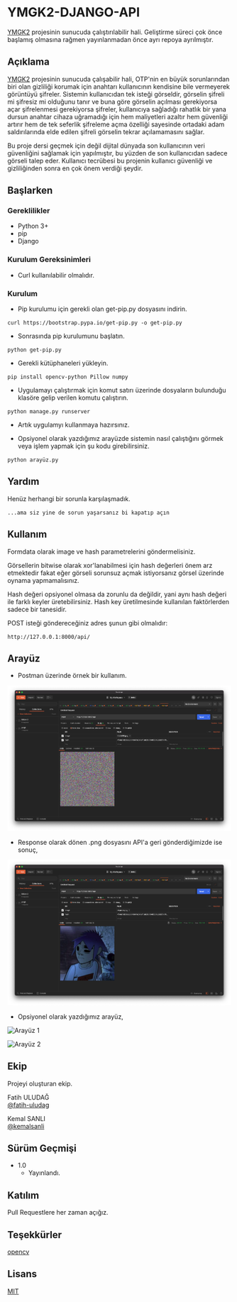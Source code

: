 # YMGK2-DJANGO-API

[YMGK2](https://github.com/kemalsanli/YMGK2) projesinin sunucuda çalıştırılabilir hali.
Geliştirme süreci çok önce başlamış olmasına rağmen yayınlanmadan önce ayrı repoya ayrılmıştır.

## Açıklama

[YMGK2](https://github.com/kemalsanli/YMGK2) projesinin sunucuda çalışabilir hali, OTP'nin en büyük sorunlarından biri olan gizliliği korumak için anahtarı kullanıcının kendisine bile vermeyerek görüntüyü şifreler. Sistemin kullanıcıdan tek isteği görseldir, görselin şifreli mi şifresiz mi olduğunu tanır ve buna göre görselin açılması gerekiyorsa açar şifrelenmesi gerekiyorsa şifreler, kullanıcıya sağladığı rahatlık bir yana dursun anahtar cihaza uğramadığı için hem maliyetleri azaltır hem güvenliği artırır hem de tek seferlik şifreleme açma özelliği sayesinde ortadaki adam saldırılarında elde edilen şifreli görselin tekrar açılamamasını sağlar. 

Bu proje dersi geçmek için değil dijital dünyada son kullanıcının veri güvenliğini sağlamak için yapılmıştır, bu yüzden de son kullanıcıdan sadece görseli talep eder. Kullanıcı tecrübesi bu projenin kullanıcı güvenliği ve gizliliğinden sonra en çok önem verdiği şeydir.

## Başlarken

### Gereklilikler

* Python 3+
* pip
* Django


### Kurulum Gereksinimleri

* Curl kullanılabilir olmalıdır.

### Kurulum

* Pip kurulumu için gerekli olan get-pip.py dosyasını indirin.

```
curl https://bootstrap.pypa.io/get-pip.py -o get-pip.py
```
* Sonrasında pip kurulumunu başlatın. 

```
python get-pip.py
```
* Gerekli kütüphaneleri yükleyin. 

```
pip install opencv-python Pillow numpy
```

* Uygulamayı çalıştırmak için komut satırı üzerinde dosyaların bulunduğu klasöre gelip verilen komutu çalıştırın. 

```
python manage.py runserver
```
* Artık uygulamyı kullanmaya hazırsınız. 

* Opsiyonel olarak yazdığımız arayüzde sistemin nasıl çalıştığını görmek veya işlem yapmak için şu kodu girebilirsiniz.

```
python arayüz.py
```

## Yardım

Henüz herhangi bir sorunla karşılaşmadık.
```
...ama siz yine de sorun yaşarsanız bi kapatıp açın
```

## Kullanım

Formdata olarak image ve hash parametrelerini göndermelisiniz. 

Görsellerin bitwise olarak xor'lanabilmesi için hash değerleri önem arz etmektedir fakat eğer görseli sorunsuz açmak istiyorsanız görsel üzerinde oynama yapmamalısınız.

Hash değeri opsiyonel olmasa da zorunlu da değildir, yani aynı hash değeri ile farklı keyler üretebilirsiniz. Hash key üretilmesinde kullanılan faktörlerden sadece bir tanesidir. 

POST isteği göndereceğiniz adres şunun gibi olmalıdır:
```
http://127.0.0.1:8000/api/
```

## Arayüz

* Postman üzerinde örnek bir kullanım.

![POSTMAN 1](https://github.com/kemalsanli/YMGK2-DJANGO-API/blob/main/api2.png?raw=true)

* Response olarak dönen .png dosyasını API'a geri gönderdiğimizde ise sonuç,

![POSTMAN 2](https://github.com/kemalsanli/YMGK2-DJANGO-API/blob/main/api1.png?raw=true)

* Opsiyonel olarak yazdığımız arayüz,

![Arayüz 1](https://github.com/kemalsanli/YMGK2-DJANGO-API/blob/main/aray%C3%BCz%202.png?raw=true)

![Arayüz 2](https://github.com/kemalsanli/YMGK2-DJANGO-API/blob/main/aray%C3%BCz%203.png?raw=true)



## Ekip

Projeyi oluşturan ekip.

 Fatih ULUDAĞ  
 [@fatih-uludag](https://github.com/fatih-uludag)

 Kemal SANLI  
 [@kemalsanli](https://github.com/kemalsanli)


## Sürüm Geçmişi

* 1.0
    * Yayınlandı.

## Katılım
Pull Requestlere her zaman açığız.

## Teşekkürler
[opencv](https://github.com/opencv/opencv)

## Lisans
[MIT](https://github.com/kemalsanli/YMGK2-DJANGO-API/blob/main/LICENSE)
